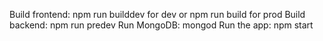 Build frontend: npm run builddev for dev or npm run build for prod
Build backend: npm run predev
Run MongoDB: mongod
Run the app: npm start